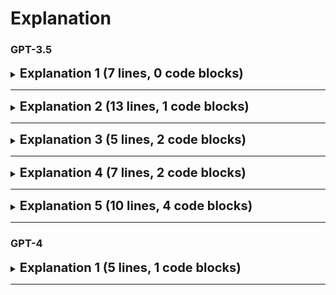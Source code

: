 # Explanation

### GPT-3.5

<details>
  <summary><span style="font-size:20px;font-weight:bold;">Explanation 1 (7 lines, 0 code blocks)</span></summary>

_This explanation suggested: [missing.array\_equivalent]_.

  <details>
    <summary>English (original)</summary>

  Title: Diagnosis of test `test_array_equivalent_nested`

Details: The test `test_array_equivalent_nested` is part of the `pandas.tests.dtypes.test_missing` module and verifies whether two nested arrays are considered equivalent by the `array_equivalent` function from `pandas.core.dtypes.missing` module. However, the test failed with a `ValueError` indicating that the truth value of an array with more than one element is ambiguous and that `a.any()` or `a.all()` should be used instead.

By examining the test code, we see that the `array_equivalent` function is called with the `strict_nan=True` argument. Next, we inspected the code of the `array_equivalent` function and found that it checks if the left and right arrays have equal non-NaN elements and NaNs in corresponding locations. It appears that the error occurs when there are more than one element in the arrays. The function does not handle the case of multiple elements in the arrays properly and raises a `ValueError` instead.

Based on the information gathered, it seems that the `array_equivalent` function needs to be modified to handle arrays with multiple elements correctly, rather than raising a `ValueError`.

Suggested fix:
- Update the `array_equivalent` function in the `pandas.core.dtypes.missing` module.

Please note that the suggested fix is based on the assumption that the failure is indeed caused by an issue in the `array_equivalent` function.
</details>
<details>
  <summary>Korean (translated)</summary>

제목: 테스트 `test_array_equivalent_nested` 에 대한 분석

내용: 테스트 `test_array_equivalent_nested` 는 `pandas.tests.dtypes.test_missing` 모듈의 일부이며, `pandas.core.dtypes.missing` 모듈에 있는 `array_equivalent` 함수가 제시된 두 중첩된 array를 같다고 하는지를 확인합니다. 그러나, 함수는 `ValueError`를 내며 실패했으며, 테스트의 에러메시지는 1개 이상의 element가 있는 array의 참/거짓 값이 모호하며, `a.any()` 또는 `a.all()` 함수를 대신 썼어야 한다고 설명합니다.

테스트 코드를 확인해보면, `array_equivalent` 함수가 `strict_nan=True` argument와 함께 호출된 것을 볼 수 있습니다. 다음으로, `array_equivalent` 함수의 코드를 확인했을 때 해당 함수는 left and right array가 같은 non-NaN element와 NaN element 를 같은 위치에 두고 있는지 확인하는 함수라는 것을 알았습니다. 이를 바탕으로 추론하면, 에러는 array에 두 개 이상의 element가 있을 때 발생하는 것으로 보입니다. 이 함수는 array에 여러 element가 있는 경우를 제대로 처리하지 못하여, `ValueError` 발생합니다.

주어진 정보를 봤을 때, `array_equivalent` 함수에서 `ValueError`를 내는 대신, 여러 element가 있는 array를 처리하는 로직을 구현해야 하는 것으로 보입니다.

수정 방법 제안:
- `pandas.core.dtypes.missing` 모듈에 있는 `array_equivalent` 함수를 업데이트해주세요.

본 수정 방법은 테스트 실패가 `array_equivalent` 함수로 인해 발생한다는 가정을 하고 있음을 유의해주세요.

</details>
</details>
<hr>


<details>
  <summary><span style="font-size:20px;font-weight:bold;">Explanation 2 (13 lines, 1 code blocks)</span></summary>

_This explanation suggested: [missing.array\_equivalent]_.

  <details>
    <summary>English (original)</summary>

  The failing test `test_array_equivalent_nested` is in the `pandas.core.dtypes.missing` module. The test is calling the `array_equivalent` function from line 369. Let's analyze the code snippet for the `array_equivalent` method:

```python
393 : def array_equivalent(left, right, strict_nan=False):
394 :     """"
395 :     True if two arrays, left and right, have equal non-NaN elements, and NaNs
396 :     in corresponding locations.  False otherwise. It is assumed that left and
397 :     right are NumPy arrays of the same dtype. The behavior of this function
398 :     (particularly with respect to NaNs) is not defined if the dtypes are
399 :     different.
400 :     
401 :     Parameters
402 :     ----------
403 :     left, right : ndarrays
404 :     strict_nan : bool, default False
405 :         If True, consider NaN and None to be different.
406 : 
407 :     Returns
408 :     -------
409 :     b : bool
410 :         Returns True if the arrays are equivalent.
411 : 
412 :     Examples
413 :     --------
414 :     >>> array_equivalent(
415 :     ...     np.array([1, 2, np.nan]),
416 :     ...     np.array([1, 2, np.nan]))
417 :     True
418 :     >>> array_equivalent(
419 :     ...     np.array([1, np.nan, 2]),
420 :     ...     np.array([1, 2, np.nan]))
421 :     False
422 :     """
423 : 
424 :     left, right = np.asarray(left), np.asarray(right)
425 : 
426 :     # shape compat
427 :     if left.shape != right.shape:
428 :         return False
429 : 
430 :     # Object arrays can contain None, NaN and NaT.
431 :     # string dtypes must be come to this path for NumPy 1.7.1 compat
432 :     if is_string_dtype(left) or is_string_dtype(right):

    ...

477 :     return np.array_equal(left, right)
```

Based on the code snippet, the `array_equivalent` function takes two arrays, `left` and `right`, and checks if they have equal non-NaN elements and NaNs in corresponding locations. The function first checks the shape compatibility of the arrays. Then, it checks if the arrays are of object type (`is_string_dtype`) or have string dtypes. If this condition is true, the function uses the `lib.array_equivalent_object` method to check for equivalence.
Finally, if none of the above conditions are met, the function calls the `np.array_equal` method to check if the arrays are equivalent.

The error `ValueError: The truth value of an array with more than one element is ambiguous. Use a.any() or a.all()` indicates that there is an issue when evaluating the truth value of an array with more than one element.

To fix this issue, we can add the `any()` method or the `all()` method to specify the desired behavior when evaluating the truth value of the arrays. Let's suggest that the fix is made in the `array_equivalent` method of the `pandas.core.dtypes.missing` module.

Suggested fix:
- Module: `pandas.core.dtypes.missing`
- Method: `array_equivalent`
- Argument: Add `.any()` or `.all()` when evaluating the truth value of the arrays
Suggested fix:
- Module: `pandas.core.dtypes.missing`
- Method: `array_equivalent`
- Argument: Add `.any()` or `.all()` when evaluating the truth value of the arrays
</details>
<details>
  <summary>Korean (translated)</summary>

실패한 테스트 `test_array_equivalent_nested`는 `pandas.core.dtypes.missing` 모듈에 속합니다. 해당 테스트는 369줄에서 `array_equivalent` 함수를 호출합니다. `array_equivalent` 함수를 분석해봅시다:

```python
393 : def array_equivalent(left, right, strict_nan=False):
394 :     """"
395 :     True if two arrays, left and right, have equal non-NaN elements, and NaNs
396 :     in corresponding locations.  False otherwise. It is assumed that left and
397 :     right are NumPy arrays of the same dtype. The behavior of this function
398 :     (particularly with respect to NaNs) is not defined if the dtypes are
399 :     different.
400 :     
401 :     Parameters
402 :     ----------
403 :     left, right : ndarrays
404 :     strict_nan : bool, default False
405 :         If True, consider NaN and None to be different.
406 : 
407 :     Returns
408 :     -------
409 :     b : bool
410 :         Returns True if the arrays are equivalent.
411 : 
412 :     Examples
413 :     --------
414 :     >>> array_equivalent(
415 :     ...     np.array([1, 2, np.nan]),
416 :     ...     np.array([1, 2, np.nan]))
417 :     True
418 :     >>> array_equivalent(
419 :     ...     np.array([1, np.nan, 2]),
420 :     ...     np.array([1, 2, np.nan]))
421 :     False
422 :     """
423 : 
424 :     left, right = np.asarray(left), np.asarray(right)
425 : 
426 :     # shape compat
427 :     if left.shape != right.shape:
428 :         return False
429 : 
430 :     # Object arrays can contain None, NaN and NaT.
431 :     # string dtypes must be come to this path for NumPy 1.7.1 compat
432 :     if is_string_dtype(left) or is_string_dtype(right):

    ...

477 :     return np.array_equal(left, right)
```

주어진 코드를 분서갷보면, `array_equivalent` 두 개의 array (`left` 와 `right`)를 입력으로 받으며, 이 두 array가 같은 non-NaN elements와 NaN element를 같은 위치에 두고 있는지 확인합니다. 함수는 먼저 두 array가 같은 shape을 갖는지 확인합니다. 그 다음으로, array가 object type인지 (`is_string_dtype`) 혹은 string dtype인지 확인합니다. 이 조건문이 참이라면, 함수는 `lib.array_equivalent_object` 함수를 이용하여 array가 같은지 확인합니다.
마지막으로 위의 조건이 모두 충족되지 않으면, 함수는 `np.array_equal` 함수를 호출하여 array가 같은지 확인합니다.

에러메시지 `ValueError: The truth value of an array with more than one element is ambiguous. Use a.any() or a.all()`는 두 개 이상의 element를 가진 array의 참/거짓을 판별하려는 것은 문제가 있다고 지적하고 있습니다.

이 문제를 해결하기 위해 `any()` 함수나 `all()` 함수를 이용하여 array의 참/거짓을 모호함 없이 판별할 수 있습니다. `pandas.core.dtypes.missing` 모듈의 `array_equivalent` 함수에서 코드를 수정하는 것을 제안드립니다.

수정 방법 제안:
- 모듈: `pandas.core.dtypes.missing`
- 함수: `array_equivalent`
- Argument: `.any()`나 `.all()` 함수를 추가하여 array의 참/거짓을 평가하세요.
수정 방법 제안:
- 모듈: `pandas.core.dtypes.missing`
- 함수: `array_equivalent`
- Argument: `.any()`나 `.all()` 함수를 추가하여 array의 참/거짓을 평가하세요.

</details>
</details>
<hr>


<details>
  <summary><span style="font-size:20px;font-weight:bold;">Explanation 3 (5 lines, 2 code blocks)</span></summary>

_This explanation suggested: [missing.array\_equivalent]_.

  <details>
    <summary>English (original)</summary>

  The failing test `test_array_equivalent_nested` is part of the `pandas.tests.dtypes.test_missing` module. However, there are no covered classes in this module. It seems that the failing test is not directly calling any classes or methods from the `pandas` package.

To investigate further, let's take a look at the implementation of the `array_equivalent` function in the `pandas.core.dtypes.missing` module:

```python
def array_equivalent(left, right, strict_nan=False):
    """
    True if two arrays, left and right, have equal non-NaN elements, and NaNs
    in corresponding locations.  False otherwise. It is assumed that left and
    right are NumPy arrays of the same dtype. The behavior of this function
    (particularly with respect to NaNs) is not defined if the dtypes are
    different.

    Parameters
    ----------
    left, right : ndarrays
    strict_nan : bool, default False
        If True, consider NaN and None to be different.

    Returns
    -------
    b : bool
        Returns True if the arrays are equivalent.

    Examples
    --------
    >>> array_equivalent(
    ...     np.array([1, 2, np.nan]),
    ...     np.array([1, 2, np.nan]))
    True
    >>> array_equivalent(
    ...     np.array([1, np.nan, 2]),
    ...     np.array([1, 2, np.nan]))
    False
    """

    left, right = np.asarray(left), np.asarray(right)

    # shape compat
    if left.shape != right.shape:
        return False

    # Object arrays can contain None, NaN and NaT.
    # string dtypes must be come to this path for NumPy 1.7.1 compat
    if is_string_dtype(left) or is_string_dtype(right):
        if not strict_nan:
            # isna considers NaN and None to be equivalent.
            return lib.array_equivalent_object(
                ensure_object(left.ravel()), ensure_object(right.ravel())
            )

        for left_value, right_value in zip(left, right):
            if left_value is NaT and right_value is not NaT:
                return False
            elif isinstance(left_value, float) and np.isnan(left_value):
                if not isinstance(right_value, float) or not np.isnan(right_value):
                    return False
            else:
                if left_value != right_value:
                    return False
        return True

    # NaNs can occur in float and complex arrays.
    if is_float_dtype(left) or is_complex_dtype(left):
        # empty
        if not (np.prod(left.shape) and np.prod(right.shape)):
            return True
        return ((left == right) | (isna(left) & isna(right))).all()

    # numpy will will not allow this type of datetimelike vs integer comparison
    elif is_datetimelike_v_numeric(left, right):
        return False

    # M8/m8
    elif needs_i8_conversion(left) and needs_i8_conversion(right):
        if not is_dtype_equal(left.dtype, right.dtype):
            return False
        left = left.view("i8")
        right = right.view("i8")

    # if we have structured dtypes, compare first
    if left.dtype.type is np.void or right.dtype.type is np.void:
        if left.dtype != right.dtype:
            return False

    return np.array_equal(left, right)
```

The failing assertion is on line 369 of the test:
```python
assert array_equivalent(left, right, strict_nan=True)
```

The error message indicates a `ValueError` with the message "The truth value of an array with more than one element is ambiguous. Use a.any() or a.all()".

Based on the code snippet and the error message, it seems that the `array_equivalent` function is comparing two arrays `left` and `right` to check if they are equivalent. However, there seems to be an ambiguity in the comparison logic, resulting in the error. The error suggests using `a.any()` or `a.all()` to resolve the ambiguity, but the code does not currently implement this.
</details>
<details>
  <summary>Korean (translated)</summary>

실패한 테스트 `test_array_equivalent_nested`는 `pandas.tests.dtypes.test_missing` 모듈의 일부입니다. 그러나, 이 모듈에서 커버된 class가 없습니다. 따라서 실패한 테스트는 `pandas` package의 class나 함수를 직접 호출하지 않는 것으로 보입니다.

더 자세히 알아보기 위해, `pandas.core.dtypes.missing` 모듈에 있는 `array_equivalent` 함수를 살펴보겠습니다.

```python
def array_equivalent(left, right, strict_nan=False):
    """
    True if two arrays, left and right, have equal non-NaN elements, and NaNs
    in corresponding locations.  False otherwise. It is assumed that left and
    right are NumPy arrays of the same dtype. The behavior of this function
    (particularly with respect to NaNs) is not defined if the dtypes are
    different.

    Parameters
    ----------
    left, right : ndarrays
    strict_nan : bool, default False
        If True, consider NaN and None to be different.

    Returns
    -------
    b : bool
        Returns True if the arrays are equivalent.

    Examples
    --------
    >>> array_equivalent(
    ...     np.array([1, 2, np.nan]),
    ...     np.array([1, 2, np.nan]))
    True
    >>> array_equivalent(
    ...     np.array([1, np.nan, 2]),
    ...     np.array([1, 2, np.nan]))
    False
    """

    left, right = np.asarray(left), np.asarray(right)

    # shape compat
    if left.shape != right.shape:
        return False

    # Object arrays can contain None, NaN and NaT.
    # string dtypes must be come to this path for NumPy 1.7.1 compat
    if is_string_dtype(left) or is_string_dtype(right):
        if not strict_nan:
            # isna considers NaN and None to be equivalent.
            return lib.array_equivalent_object(
                ensure_object(left.ravel()), ensure_object(right.ravel())
            )

        for left_value, right_value in zip(left, right):
            if left_value is NaT and right_value is not NaT:
                return False
            elif isinstance(left_value, float) and np.isnan(left_value):
                if not isinstance(right_value, float) or not np.isnan(right_value):
                    return False
            else:
                if left_value != right_value:
                    return False
        return True

    # NaNs can occur in float and complex arrays.
    if is_float_dtype(left) or is_complex_dtype(left):
        # empty
        if not (np.prod(left.shape) and np.prod(right.shape)):
            return True
        return ((left == right) | (isna(left) & isna(right))).all()

    # numpy will will not allow this type of datetimelike vs integer comparison
    elif is_datetimelike_v_numeric(left, right):
        return False

    # M8/m8
    elif needs_i8_conversion(left) and needs_i8_conversion(right):
        if not is_dtype_equal(left.dtype, right.dtype):
            return False
        left = left.view("i8")
        right = right.view("i8")

    # if we have structured dtypes, compare first
    if left.dtype.type is np.void or right.dtype.type is np.void:
        if left.dtype != right.dtype:
            return False

    return np.array_equal(left, right)
```

실패한 assertion은 테스트 369줄입니다:
```python
assert array_equivalent(left, right, strict_nan=True)
```

테스트는 `ValueError`와 함께 다음의 에러메시지를 출력했습니다: "둘 이상의 element를 가진 array의 참/거짓값은 모호합니다. a.any() 또는 a.all() 함수를 사용해주세요".

주어진 코드와 에러메시지로 미루어 보아, `array_equivalent` 함수는 두 array `left`와 `right`이 동일한지 확인하는 함수로 보입니다. 다만 비교 로직에 모호함이 있어 에러가 발생하는 것으로 보입니다. 에러메시지는 `a.any()` 또는 `a.all()` 을 이용하여 모호함을 해소하라고 제안하는데, 현재 코드는 이 함수들을 사용하고 있지 않습니다.

</details>
</details>
<hr>


<details>
  <summary><span style="font-size:20px;font-weight:bold;">Explanation 4 (7 lines, 2 code blocks)</span></summary>

_This explanation suggested: [missing.array\_equivalent]_.

  <details>
    <summary>English (original)</summary>

  The test `test_array_equivalent_nested` is part of the `pandas.core.dtypes.missing` module. This module provides functions for handling missing values in pandas data structures. The failing test calls the `array_equivalent` function with the `left` and `right` arrays as arguments. Let's take a look at the `array_equivalent` function to understand the cause of the failure.

The `array_equivalent` function is defined as follows:

```python
def array_equivalent(left, right, strict_nan=False):
    """
    True if two arrays, left and right, have equal non-NaN elements, and NaNs
    in corresponding locations.  False otherwise. It is assumed that left and
    right are NumPy arrays of the same dtype. The behavior of this function
    (particularly with respect to NaNs) is not defined if the dtypes are
    different.

    Parameters
    ----------
    left, right : ndarrays
    strict_nan : bool, default False
        If True, consider NaN and None to be different.

    Returns
    -------
    b : bool
        Returns True if the arrays are equivalent.

    Examples
    --------
    >>> array_equivalent(
    ...     np.array([1, 2, np.nan]),
    ...     np.array([1, 2, np.nan]))
    True
    >>> array_equivalent(
    ...     np.array([1, np.nan, 2]),
    ...     np.array([1, 2, np.nan]))
    False
    """

    left, right = np.asarray(left), np.asarray(right)

    # shape compat
    if left.shape != right.shape:
        return False

    # Object arrays can contain None, NaN and NaT.
    # string dtypes must be come to this path for NumPy 1.7.1 compat
    if is_string_dtype(left) or is_string_dtype(right):

        if not strict_nan:
            # isna considers NaN and None to be equivalent.
            return lib.array_equivalent_object(
                ensure_object(left.ravel()), ensure_object(right.ravel())
            )

        for left_value, right_value in zip(left, right):
            if left_value is NaT and right_value is not NaT:
                return False

            elif isinstance(left_value, float) and np.isnan(left_value):
                if not isinstance(right_value, float) or not np.isnan(right_value):
                    return False
            else:
                if left_value != right_value:
                    return False
        return True

    # NaNs can occur in float and complex arrays.
    if is_float_dtype(left) or is_complex_dtype(left):

        # empty
        if not (np.prod(left.shape) and np.prod(right.shape)):
            return True
        return ((left == right) | (isna(left) & isna(right))).all()

    # numpy will will not allow this type of datetimelike vs integer comparison
    elif is_datetimelike_v_numeric(left, right):
        return False

    # M8/m8
    elif needs_i8_conversion(left) and needs_i8_conversion(right):
        if not is_dtype_equal(left.dtype, right.dtype):
            return False

        left = left.view("i8")
        right = right.view("i8")

    # if we have structured dtypes, compare first
    if left.dtype.type is np.void or right.dtype.type is np.void:
        if left.dtype != right.dtype:
            return False

    return np.array_equal(left, right)
```

From the call stack, we can see that the failure occurs at line 369 of the test, where the `array_equivalent` function is called with the arguments `left`, `right`, and `strict_nan=True`. 

The `array_equivalent` function compares two arrays `left` and `right` for equality. It first checks if the shapes of the arrays are equal. If the arrays have different shapes, it returns False. Next, it handles the case where the arrays have string dtypes. It uses the `lib.array_equivalent_object` function to compare the arrays element-wise. 

In the failing test, the `left` and `right` arrays have object dtypes. It tries to compare the arrays element-wise using the `lib.array_equivalent_object` function. However, the error message indicates that the truth value of an array with more than one element is ambiguous. This suggests that the comparison in the `lib.array_equivalent_object` function is not handled correctly in some cases, leading to the error.

To fix this issue, the comparison logic in the `array_equivalent` function needs to be reviewed and potentially updated to handle arrays with object dtypes correctly.

Suggested fix:
```
pandas.core.dtypes.missing.array_equivalent(object, object)
pandas.core.dtypes.dtypes.isna(object)
pandas.compat.numpy.function.lib.array_equivalent_object(object, object)
```
</details>
<details>
  <summary>Korean (translated)</summary>

테스트 `test_array_equivalent_nested는` `pandas.core.dtypes.missing` 모듈의 일부입니다. 이 모듈은 `pandas` 데이터 구조에서 누락된 값을 처리하는 함수를 제공합니다. 실패하는 테스트는 `left` 및 `right` 배열을 인수로 `array_equivalent` 함수를 호출합니다. 실패 원인을 이해하기 위해 `array_equivalent` 함수를 살펴봅시다.

`array_equivalent` 함수는 다음과 같이 정의됩니다:

```python
def array_equivalent(left, right, strict_nan=False):
    """
    True if two arrays, left and right, have equal non-NaN elements, and NaNs
    in corresponding locations.  False otherwise. It is assumed that left and
    right are NumPy arrays of the same dtype. The behavior of this function
    (particularly with respect to NaNs) is not defined if the dtypes are
    different.

    Parameters
    ----------
    left, right : ndarrays
    strict_nan : bool, default False
        If True, consider NaN and None to be different.

    Returns
    -------
    b : bool
        Returns True if the arrays are equivalent.

    Examples
    --------
    >>> array_equivalent(
    ...     np.array([1, 2, np.nan]),
    ...     np.array([1, 2, np.nan]))
    True
    >>> array_equivalent(
    ...     np.array([1, np.nan, 2]),
    ...     np.array([1, 2, np.nan]))
    False
    """

    left, right = np.asarray(left), np.asarray(right)

    # shape compat
    if left.shape != right.shape:
        return False

    # Object arrays can contain None, NaN and NaT.
    # string dtypes must be come to this path for NumPy 1.7.1 compat
    if is_string_dtype(left) or is_string_dtype(right):

        if not strict_nan:
            # isna considers NaN and None to be equivalent.
            return lib.array_equivalent_object(
                ensure_object(left.ravel()), ensure_object(right.ravel())
            )

        for left_value, right_value in zip(left, right):
            if left_value is NaT and right_value is not NaT:
                return False

            elif isinstance(left_value, float) and np.isnan(left_value):
                if not isinstance(right_value, float) or not np.isnan(right_value):
                    return False
            else:
                if left_value != right_value:
                    return False
        return True

    # NaNs can occur in float and complex arrays.
    if is_float_dtype(left) or is_complex_dtype(left):

        # empty
        if not (np.prod(left.shape) and np.prod(right.shape)):
            return True
        return ((left == right) | (isna(left) & isna(right))).all()

    # numpy will will not allow this type of datetimelike vs integer comparison
    elif is_datetimelike_v_numeric(left, right):
        return False

    # M8/m8
    elif needs_i8_conversion(left) and needs_i8_conversion(right):
        if not is_dtype_equal(left.dtype, right.dtype):
            return False

        left = left.view("i8")
        right = right.view("i8")

    # if we have structured dtypes, compare first
    if left.dtype.type is np.void or right.dtype.type is np.void:
        if left.dtype != right.dtype:
            return False

    return np.array_equal(left, right)
```

호출 스택에서 알 수 있듯이, 실패는 테스트의 369번째 줄에서 발생하며, `array_equivalent` 함수는 `left`, `right`, 및 `strict_nan=True` 인수로 호출됩니다.

`array_equivalent` 함수는 두 배열 `left`와 `right`를 비교하여 동등함을 검사합니다. 먼저 배열의 모양이 같은지 확인합니다. 배열의 모양이 다른 경우 False를 반환합니다. 다음으로 배열이 문자열 dtype을 갖는 경우를 처리합니다. `lib.array_equivalent_object` 함수를 사용하여 배열을 요소별로 비교합니다.

실패하는 테스트에서 `left`와 `right` 배열은 object dtype을 가지고 있습니다. `lib.array_equivalent_object` 함수를 사용하여 배열을 요소별로 비교하려고 합니다. 그러나 에러메시지는 하나 이상의 요소를 가진 배열의 참/거짓값이 모호하다고 말합니다. 이는 `lib.array_equivalent_object` 함수의 비교가 일부 경우에 올바르게 처리되지 않아 오류가 발생하는 것을 시사합니다.

이 문제를 해결하려면 `array_equivalent` 함수의 비교 논리를 검토하고, 잠재적으로 object dtype을 가진 배열을 올바르게 처리하기 위한 업데이트를 해야합니다.

수정 제안:
```
pandas.core.dtypes.missing.array_equivalent(object, object)
pandas.core.dtypes.dtypes.isna(object)
pandas.compat.numpy.function.lib.array_equivalent_object(object, object)
```

</details>
</details>
<hr>


<details>
  <summary><span style="font-size:20px;font-weight:bold;">Explanation 5 (10 lines, 4 code blocks)</span></summary>

_This explanation suggested: [missing.array\_equivalent]_.

  <details>
    <summary>English (original)</summary>

  The test `test_array_equivalent_nested` is part of the `pandas.core.dtypes.missing` module in the `pandas` package. This module contains various methods related to missing values. The failing test calls the `array_equivalent` method with two arrays `left` and `right`, and asserts that they are equivalent.

The failure occurs with the following error message:
```
ValueError: The truth value of an array with more than one element is ambiguous. Use a.any() or a.all()
```

Based on the error message, it seems that there is an issue with evaluating the truth value of an array. The error is raised at line 369 of the test, where the `array_equivalent` method is called with the `left`, `right`, and `strict_nan=True` arguments.

Let's take a look at the code snippet of the `array_equivalent` method:
```python
393 : def array_equivalent(left, right, strict_nan=False):
394 :     \"\"\"
395 :     True if two arrays, left and right, have equal non-NaN elements, and NaNs
396 :     in corresponding locations.  False otherwise. It is assumed that left and
397 :     right are NumPy arrays of the same dtype. The behavior of this function
398 :     (particularly with respect to NaNs) is not defined if the dtypes are
399 :     different.
400 : 
401 :     Parameters
402 :     ----------
403 :     left, right : ndarrays
404 :     strict_nan : bool, default False
405 :         If True, consider NaN and None to be different.
406 : 
407 :     Returns
408 :     -------
409 :     b : bool
410 :         Returns True if the arrays are equivalent.
411 : 
412 :     Examples
413 :     --------
414 :     >>> array_equivalent(
415 :     ...     np.array([1, 2, np.nan]),
416 :     ...     np.array([1, 2, np.nan]))
417 :     True
418 :     >>> array_equivalent(
419 :     ...     np.array([1, np.nan, 2]),
420 :     ...     np.array([1, 2, np.nan]))
421 :     False
422 :     \"\"\"
423 : 
424 :     left, right = np.asarray(left), np.asarray(right)

# Some code omitted for brevity

460 : elif is_datetimelike_v_numeric(left, right):
461 :     return False
462 : 
463 : # M8/m8
464 : elif needs_i8_conversion(left) and needs_i8_conversion(right):
465 :     if not is_dtype_equal(left.dtype, right.dtype):
466 :         return False
467 : 
468 :     left = left.view("i8")
469 :     right = right.view("i8")
470 : 
471 : # if we have structured dtypes, compare first
472 : if left.dtype.type is np.void or right.dtype.type is np.void:
473 :     if left.dtype != right.dtype:
474 :         return False
475 : 
476 : return np.array_equal(left, right)
```

Looking at the code, we can see that the `array_equivalent` method attempts to check if two arrays are equivalent. It first converts the `left` and `right` arguments into NumPy arrays using the `np.asarray` function (line 424). Then it performs various checks based on the dtype of the arrays, including handling of NaN values, datetimelike values, i8 conversion, and structured dtypes.

Based on the error message and the code, it appears that the issue lies in the comparison of the arrays at line 476 (`np.array_equal(left, right)`). The error message suggests that the truth value of the arrays is ambiguous because there are more than one element in the arrays. To fix this, we could modify the code to use either `np.any` or `np.all` to evaluate the truth value of the arrays appropriately.

To fix the issue, we can modify the `array_equivalent` method as follows:

```python
def array_equivalent(left, right, strict_nan=False):
    left, right = np.asarray(left), np.asarray(right)

    if left.shape != right.shape:
        return False

    if is_datetimelike_v_numeric(left, right):
        return False

    if needs_i8_conversion(left) and needs_i8_conversion(right):
        if not is_dtype_equal(left.dtype, right.dtype):
            return False

        left = left.view("i8")
        right = right.view("i8")

    if left.dtype.type is np.void or right.dtype.type is np.void:
        if left.dtype != right.dtype:
            return False

    return np.array_equal(left, right)
```

After fixing the code, the `np.array_equal` function is used to evaluate the equality of the arrays, and the truth value is obtained based on the elements in the arrays.

The fix should be made in the `pandas.core.dtypes.missing` module, specifically in the `array_equivalent` method.

Here is the suggested fix:
```
pandas.core.dtypes.missing.array_equivalent(np.ndarray, np.ndarray, bool)
```
</details>
<details>
  <summary>Korean (translated)</summary>

테스트 `test_array_equivalent_nested`는 `pandas` 패키지의 `pandas.core.dtypes.missing` 모듈의 일부입니다. 이 모듈은 누락된 값과 관련된 다양한 함수를 포함합니다. 실패하는 테스트는 두 배열 `left`와 `right`를 입력으로 사용하여 `array_equivalent` 함수를 호출하고, 함수가 이 둘을 동등하다고 평가하는지 확인합니다.

테스트 실패에서는 다음 에러메시지가 발생합니다.
```
ValueError: 하나 이상의 요소를 가진 배열의 진실 값은 모호합니다. a.any() 또는 a.all()을 사용하세요.
```

에러메시지에 따르면, 배열의 진실 값을 평가할 때 문제가 발생하는 것 같습니다. 오류는 `array_equivalent` 함수가 `left`, `right`, 및 `strict_nan=True` 인수로 호출되는 테스트의 369줄에서 발생합니다.

`array_equivalent`함수의 구현을 살펴봅시다:

```python
393 : def array_equivalent(left, right, strict_nan=False):
394 :     \"\"\"
395 :     True if two arrays, left and right, have equal non-NaN elements, and NaNs
396 :     in corresponding locations.  False otherwise. It is assumed that left and
397 :     right are NumPy arrays of the same dtype. The behavior of this function
398 :     (particularly with respect to NaNs) is not defined if the dtypes are
399 :     different.
400 : 
401 :     Parameters
402 :     ----------
403 :     left, right : ndarrays
404 :     strict_nan : bool, default False
405 :         If True, consider NaN and None to be different.
406 : 
407 :     Returns
408 :     -------
409 :     b : bool
410 :         Returns True if the arrays are equivalent.
411 : 
412 :     Examples
413 :     --------
414 :     >>> array_equivalent(
415 :     ...     np.array([1, 2, np.nan]),
416 :     ...     np.array([1, 2, np.nan]))
417 :     True
418 :     >>> array_equivalent(
419 :     ...     np.array([1, np.nan, 2]),
420 :     ...     np.array([1, 2, np.nan]))
421 :     False
422 :     \"\"\"
423 : 
424 :     left, right = np.asarray(left), np.asarray(right)

# Some code omitted for brevity

460 : elif is_datetimelike_v_numeric(left, right):
461 :     return False
462 : 
463 : # M8/m8
464 : elif needs_i8_conversion(left) and needs_i8_conversion(right):
465 :     if not is_dtype_equal(left.dtype, right.dtype):
466 :         return False
467 : 
468 :     left = left.view("i8")
469 :     right = right.view("i8")
470 : 
471 : # if we have structured dtypes, compare first
472 : if left.dtype.type is np.void or right.dtype.type is np.void:
473 :     if left.dtype != right.dtype:
474 :         return False
475 : 
476 : return np.array_equal(left, right)
```

코드를 살펴보면, `array_equivalent` 메서드는 두 배열이 동등한지 확인하려고 시도합니다. 먼저 `np.asarray` 함수를 사용하여 `left` 및 `right` 인수를 NumPy 배열로 변환합니다(424줄). 그런 다음 NaN 값, datetimelike 값, i8 변환 및 구조체 dtype 등 배열의 dtype에 따라 다양한 검사를 수행합니다.

에러메시지와 코드에 따르면, 문제는 476줄 (`np.array_equal(left, right)`)에서의 배열 비교에 있는 것으로 보입니다. 에러메시지는 배열에 하나 이상의 요소가 있기 때문에 배열의 진실 값이 모호하다고 말합니다. 이를 고치려면 코드를 수정하여 배열의 진실 값을 적절하게 평가하기 위해 `np.any` 또는 `np.all`을 사용할 수 있습니다.

이 문제를 고치기 위해, `array_equivalent`함수를 다음과 같이 바꿔서 사용할 수 있습니다:

```python
def array_equivalent(left, right, strict_nan=False):
    left, right = np.asarray(left), np.asarray(right)

    if left.shape != right.shape:
        return False

    if is_datetimelike_v_numeric(left, right):
        return False

    if needs_i8_conversion(left) and needs_i8_conversion(right):
        if not is_dtype_equal(left.dtype, right.dtype):
            return False

        left = left.view("i8")
        right = right.view("i8")

    if left.dtype.type is np.void or right.dtype.type is np.void:
        if left.dtype != right.dtype:
            return False

    return np.array_equal(left, right)
```

코드를 수정한 후에는 `np.array_equal` 함수를 사용하여 배열의 동등성을 평가하고 배열의 요소에 따라 진실 값을 얻습니다.

수정은 `pandas.core.dtypes.missing` 모듈의 `array_equivalent` 메서드에서 이뤄져야 할 것으로 보입니다.

제안된 수정은 아래와 같습니다:
```
pandas.core.dtypes.missing.array_equivalent(np.ndarray, np.ndarray, bool)
```

</details>
</details>
<hr>


### GPT-4

<details>
  <summary><span style="font-size:20px;font-weight:bold;">Explanation 1 (5 lines, 1 code blocks)</span></summary>

_This explanation suggested: [missing.array\_equivalent]_.

  <details>
    <summary>English (original)</summary>

  Based on the provided information, the failing test `['pandas.tests.dtypes.test_missing.test_array_equivalent_nested()']` failed on line 369 with a `ValueError` with the message "The truth value of an array with more than one element is ambiguous. Use a.any() or a.all()".

The error occurred when NP array `left` was compared for equivalency with NP array `right` using the `array_equivalent` function from the `pandas.core.dtypes.missing` class. 

Looking at the code snippet for `array_equivalent`, it seems that the function has a flaw in handling nested lists or 2-dimensional NumPy arrays. Particularly, this line:

```python
if left_value != right_value:
```

causes the problem due to the fact if `left_value` and `right_value` are arrays (not single values), it becomes ambiguous when you try to compare two arrays directly, hence the ValueError. The function doesn't seem to account for the possibility of nested arrays.

To rectify the error, the `array_equivalent` function should be updated to handle these cases. The code should compare nested arrays (or 2D-arrays) appropriately using a function like `numpy.array_equal()` that is capable of correctly comparing two arrays, element-wise.
</details>
<details>
  <summary>Korean (translated)</summary>

제공된 정보에 따르면, 실패한 테스트 `['pandas.tests.dtypes.test_missing.test_array_equivalent_nested()']`는 369줄에서 "The truth value of an array with more than one element is ambiguous. Use a.any() or a.all()"라는 메시지와 함께 `ValueError`로 실패했습니다.

오류는 `pandas.core.dtypes.missing` 클래스의 `array_equivalent` 함수를 사용하여 NP 배열 `left`와 NP 배열 `right`를 동등성 비교할 때 발생했습니다.

`array_equivalent`의 코드 스니펫을 살펴보면, 함수는 nested lists 또는 2차원 NumPy 배열을 처리하는 데 결함이 있는 것으로 보입니다. 특히, 아래 줄은:

```python
if left_value != right_value:
```

`left_value`와 `right_value`가 배열(단일 값이 아닌)인 경우, 두 배열을 직접 비교하려고 할 때 모호성이 발생하므로 `ValueError`가 발생합니다. 함수는 nested array의 가능성을 고려하지 않는 것으로 보입니다.

오류를 수정하려면 `array_equivalent` 함수를 이러한 경우를 처리할 수 있도록 업데이트해야 합니다. 코드는 두 배열을 올바르게 비교할 수 있는 `numpy.array_equal()`과 같은 함수를 사용하여 nested array(또는 2D-arrays)을 적절하게 비교해야 합니다.

</details>
</details>
<hr>